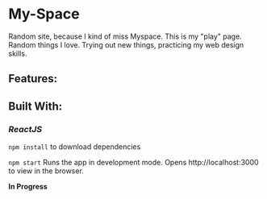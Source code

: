 # My-Space
Random site, because I kind of miss Myspace.
This is my "play" page. 
Random things I love. Trying out new things, practicing my web design skills. 


## Features:



## Built With:
### *ReactJS*





`npm install` to download dependencies

`npm start` Runs the app in development mode. Opens http://localhost:3000 to view in the browser.


**In Progress**
